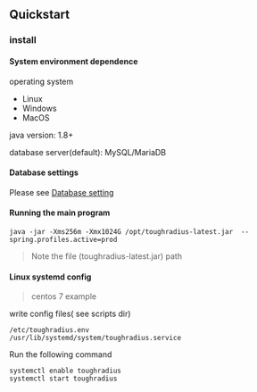 ## Quickstart

### install

#### System environment dependence

operating system

- Linux
- Windows
- MacOS

java version: 1.8+

database server(default): MySQL/MariaDB

#### Database settings

Please see [Database setting](database.md)
            
#### Running the main program

    java -jar -Xms256m -Xmx1024G /opt/toughradius-latest.jar  --spring.profiles.active=prod
    
> Note the file (toughradius-latest.jar) path

#### Linux systemd config

> centos 7 example

write config files( see scripts dir)

    /etc/toughradius.env
    /usr/lib/systemd/system/toughradius.service

Run the following command

    systemctl enable toughradius
    systemctl start toughradius
    

